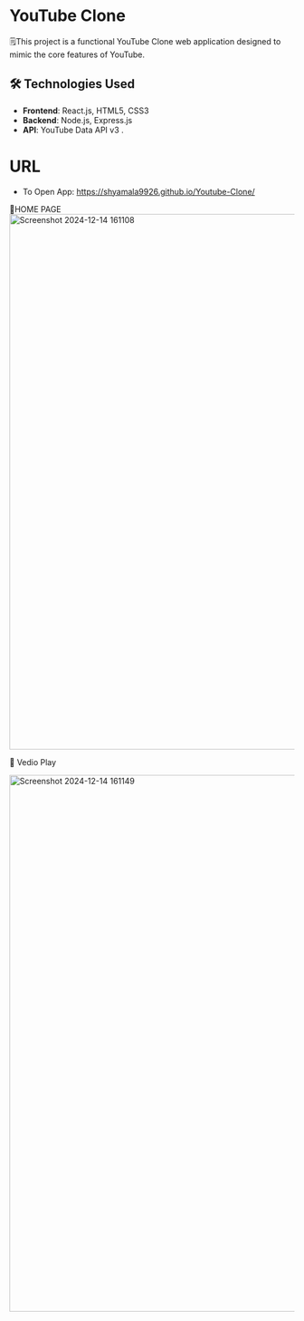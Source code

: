 # YouTube Clone
🗒️This project is a functional YouTube Clone web application designed to mimic the core features of YouTube. 
## 🛠️ Technologies Used
- **Frontend**: React.js, HTML5, CSS3
- **Backend**: Node.js, Express.js
- **API**: YouTube Data API v3 .

# URL
- To Open App: https://shyamala9926.github.io/Youtube-Clone/

🌟HOME PAGE
<img width="945" alt="Screenshot 2024-12-14 161108" src="https://github.com/user-attachments/assets/a36f8c22-bdbe-4792-87df-38cfe0ae3953" />


🚀 Vedio Play

<img width="947" alt="Screenshot 2024-12-14 161149" src="https://github.com/user-attachments/assets/d416f7a8-8906-4165-99b2-528e3702b1fd" />



